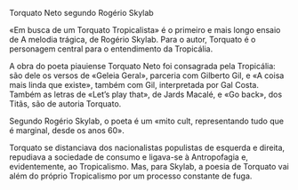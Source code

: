 Torquato Neto segundo Rogério Skylab

«Em busca de um Torquato Tropicalista» é o primeiro e mais longo ensaio de A melodia trágica, de Rogério Skylab.
Para o autor, Torquato é o personagem central para o entendimento da Tropicália.

A obra do poeta piauiense Torquato Neto foi consagrada pela Tropicália: são dele os versos de «Geleia Geral», parceria com Gilberto Gil, e «A coisa mais linda que existe», também com Gil, interpretada por Gal Costa. Também as letras de «Let’s play that», de Jards Macalé, e  «Go back», dos Titãs, são de autoria Torquato.

Segundo Rogério Skylab, o poeta é um «mito cult, representando tudo que é marginal, desde os anos 60».

 Torquato se distanciava dos nacionalistas populistas de esquerda e direita, repudiava a sociedade de consumo e ligava-se à Antropofagia e, evidentemente, ao Tropicalismo. Mas, para Skylab, a poesia de Torquato vai além do próprio Tropicalismo por um processo constante de fuga.    
        
  


